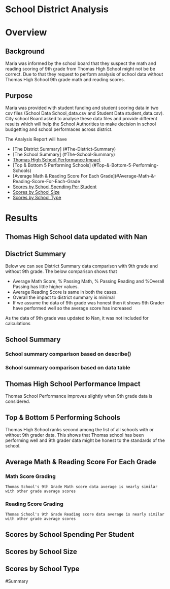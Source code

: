# School District Analysis


# Overview
## Background

Maria was informed by the school board that they suspect the math and reading scoring of 9th grade from Thomas High School might not be be correct. Due to that they request to perform analysis of school data without Thomas High School 9th grade math and reading scores.

## Purpose
Maria was provided with student funding and student scoring data in two csv files (School Data School_data.csv and Student Data student_data.csv). City school Board asked to analyse these data files and provide different results which will help the School Authorities to make decision in school budgetting and school performaces across district. 

The Analysis Report will have 
* [The District Summary] (#The-District-Summary)
* [The School Summary] (#The-School-Summary)
* [Thomas High School Performance Impact](#Thomas-High-School-Performance-Impact)
* [Top & Bottom 5 Performing Schools] (#Top-&-Bottom-5-Performing-Schools)
* [Average Math & Reading Score For Each Grade](#Average-Math-&-Reading-Score-For-Each-Grade
* [Scores by School Spending Per Student](#Scores-by-School-Spending-Per-Student)
* [Scores by School Size](#Scores-by-School-Size)
* [Scores by School Type](#Scores-by-School-Type)

# Results 

  
## Thomas High School data updated with Nan

## Disctrict Summary
Below we can see District Summary data comparison with 9th grade and without 9th grade.
The below comparison shows that 
* Average Math Score, % Passing Math, % Passing Reading and %Overall Passing has little higher values.
* Average Reading Score is same in both the cases.
* Overall the impact to district summary is minimal
* If we assume the data of 9th grade was honest then it shows 9th Grader have performed well so the average score has increased

As the data of 9th grade was updated to Nan, it was not included for calculations


## School Summary
### School summary comparison based on describe()
### School summary comparison based on data table


## Thomas High School Performance Impact
 Thomas School Performance improves slightly when 9th grade data is considered.

## Top & Bottom 5 Performing Schools
   Thomas High School ranks second among the list of all schools with or without 9th grader data. This shows that Thomas school has been performing well and 9th grader data might be honest to the standards of the school.
 

## Average Math & Reading Score For Each Grade
### Math Score Grading
	Thomas School's 9th Grade Math score data average is nearly similar with other grade average scores


### Reading Score Grading
	Thomas School's 9th Grade Reading score data average is nearly similar with other grade average scores

## Scores by School Spending Per Student

## Scores by School Size

## Scores by School Type

#Summary
